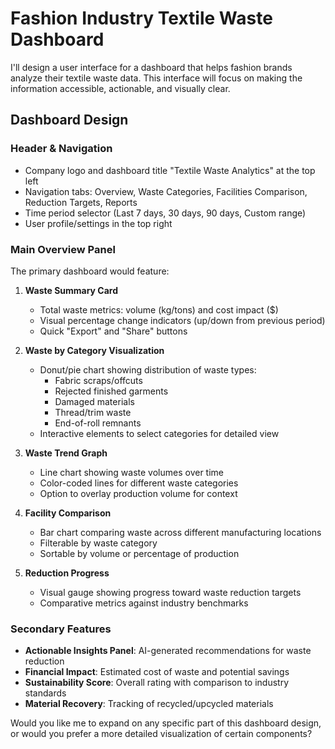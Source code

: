 # Fashion Industry Textile Waste Dashboard

I'll design a user interface for a dashboard that helps fashion brands analyze their textile waste data. This interface will focus on making the information accessible, actionable, and visually clear.

## Dashboard Design

### Header & Navigation
- Company logo and dashboard title "Textile Waste Analytics" at the top left
- Navigation tabs: Overview, Waste Categories, Facilities Comparison, Reduction Targets, Reports
- Time period selector (Last 7 days, 30 days, 90 days, Custom range)
- User profile/settings in the top right

### Main Overview Panel
The primary dashboard would feature:

1. **Waste Summary Card**
   - Total waste metrics: volume (kg/tons) and cost impact ($)
   - Visual percentage change indicators (up/down from previous period)
   - Quick "Export" and "Share" buttons

2. **Waste by Category Visualization**
   - Donut/pie chart showing distribution of waste types:
     - Fabric scraps/offcuts
     - Rejected finished garments
     - Damaged materials
     - Thread/trim waste
     - End-of-roll remnants
   - Interactive elements to select categories for detailed view

3. **Waste Trend Graph**
   - Line chart showing waste volumes over time
   - Color-coded lines for different waste categories
   - Option to overlay production volume for context

4. **Facility Comparison**
   - Bar chart comparing waste across different manufacturing locations
   - Filterable by waste category
   - Sortable by volume or percentage of production

5. **Reduction Progress**
   - Visual gauge showing progress toward waste reduction targets
   - Comparative metrics against industry benchmarks

### Secondary Features
- **Actionable Insights Panel**: AI-generated recommendations for waste reduction
- **Financial Impact**: Estimated cost of waste and potential savings
- **Sustainability Score**: Overall rating with comparison to industry standards
- **Material Recovery**: Tracking of recycled/upcycled materials

Would you like me to expand on any specific part of this dashboard design, or would you prefer a more detailed visualization of certain components?